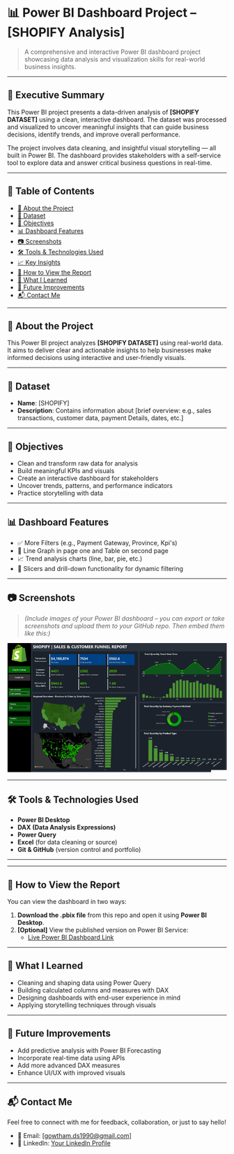 

# 📊 Power BI Dashboard Project – [SHOPIFY Analysis]

> A comprehensive and interactive Power BI dashboard project showcasing data analysis and visualization skills for real-world business insights.

---

## 📄 Executive Summary

This Power BI project presents a data-driven analysis of **[SHOPIFY DATASET]** using a clean, interactive dashboard. The dataset was processed and visualized to uncover meaningful insights that can guide business decisions, identify trends, and improve overall performance.

The project involves data cleaning, and insightful visual storytelling — all built in Power BI. The dashboard provides stakeholders with a self-service tool to explore data and answer critical business questions in real-time.

---

## 📁 Table of Contents
- [📘 About the Project](#-about-the-project)
- [📂 Dataset](#-dataset)
- [🎯 Objectives](#-objectives)
- [📊 Dashboard Features](#-dashboard-features)
- [📷 Screenshots](#-screenshots)
- [🛠 Tools & Technologies Used](#-tools--technologies-used)
- [📈 Key Insights](#-key-insights)
- [🚀 How to View the Report](#-how-to-view-the-report)
- [🧠 What I Learned](#-what-i-learned)
- [📌 Future Improvements](#-future-improvements)
- [📬 Contact Me](#-contact-me)

---

## 📘 About the Project

This Power BI project analyzes **[SHOPIFY DATASET]** using real-world data. It aims to deliver clear and actionable insights to help businesses make informed decisions using interactive and user-friendly visuals.

---

## 📂 Dataset

- **Name**: [SHOPIFY]
- **Description**: Contains information about [brief overview: e.g., sales transactions, customer data, payment Details, dates, etc.]

---

## 🎯 Objectives

- Clean and transform raw data for analysis
- Build meaningful KPIs and visuals
- Create an interactive dashboard for stakeholders
- Uncover trends, patterns, and performance indicators
- Practice storytelling with data

---

## 📊 Dashboard Features

- ✅ More Filters (e.g., Payment Gateway, Province, Kpi's)
- 📅 Line Graph in page one and Table on second page
- 📈 Trend analysis charts (line, bar, pie, etc.)
- 📌 Slicers and drill-down functionality for dynamic filtering

---

## 📷 Screenshots

> *(Include images of your Power BI dashboard – you can export or take screenshots and upload them to your GitHub repo. Then embed them like this:)*

![Shopify Analysis Overview](https://github.com/Gowtham-su/Shopify-Analysis/blob/main/Screenshot%202025-07-22%20at%209.43.40%20PM.png)

---

## 🛠 Tools & Technologies Used

- **Power BI Desktop**
- **DAX (Data Analysis Expressions)**
- **Power Query**
- **Excel** (for data cleaning or source)
- **Git & GitHub** (version control and portfolio)

---


---

## 🚀 How to View the Report

You can view the dashboard in two ways:

1. **Download the .pbix file** from this repo and open it using **Power BI Desktop**.
2. **[Optional]** View the published version on Power BI Service:
   - [Live Power BI Dashboard Link](https://app.powerbi.com/view?r=eyJrIjoiMmQzMWE4ZmMtZjIwZS00ODVkLWI3NmEtYmExZDJjMmNmMmNiIiwidCI6IjE1OGZmOTkxLWM4YzktNDYwNi05MDc2LTliMTExM2FkMTBkNiJ9)

---

## 🧠 What I Learned

- Cleaning and shaping data using Power Query
- Building calculated columns and measures with DAX
- Designing dashboards with end-user experience in mind
- Applying storytelling techniques through visuals

---

## 📌 Future Improvements

- Add predictive analysis with Power BI Forecasting
- Incorporate real-time data using APIs
- Add more advanced DAX measures
- Enhance UI/UX with improved visuals

---

## 📬 Contact Me

Feel free to connect with me for feedback, collaboration, or just to say hello!

- 📧 Email: [gowtham.ds1990@gmail.com]
- 💼 LinkedIn: [Your LinkedIn Profile](www.linkedin.com/in/gowtham-su)

